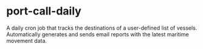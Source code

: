 # port-call-daily
A daily cron job that tracks the destinations of a user-defined list of vessels. Automatically generates and sends email reports with the latest maritime movement data.
